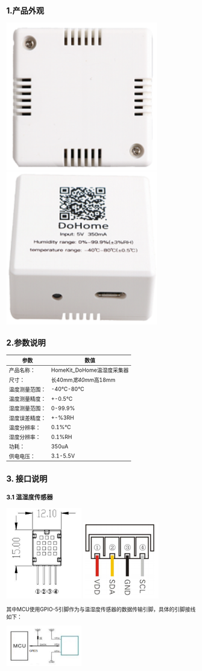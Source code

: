 ## 1.产品外观

 <img src="../README_IMAGE/1.png" width="400" />
 
 <img src="../README_IMAGE/2.png" width="400" />
 
## 2.参数说明

|参数                   |数值                                         |
|-----------------------|--------------------------------------------|
|产品名称：               | HomeKit_DoHome温湿度采集器                  |
|尺寸：                  | 长40mm*宽40mm*高18mm                        |
|温度测量范围：           |-40℃-80℃                                   |
|温度测量精度：           |+-0.5℃                                      |
|湿度测量范围：           |0-99.9%                                     |
|湿度误差精度：           |+-%3RH                                      |
|温度分辨率：             |0.1%℃                                      |
|湿度分辨率：             |0.1%RH                                      |
|功耗：                  |350uA                                       |
|供电电压：              |3.1-5.5V                                     |

## 3. 接口说明

### 3.1 温湿度传感器

 <img src="../README_IMAGE/11.png" width="200" />         <img src="../README_IMAGE/13.png" width="200" />
 
其中MCU使用GPIO-5引脚作为与温湿度传感器的数据传输引脚，具体的引脚接线如下：

 <img src="../README_IMAGE/12.png" width="200" /> 
 
 



